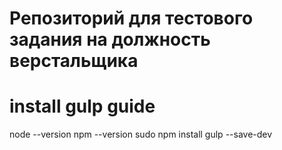 # Репозиторий  для тестового задания на должность верстальщика

# install gulp guide

node --version
npm --version
sudo npm install gulp --save-dev
